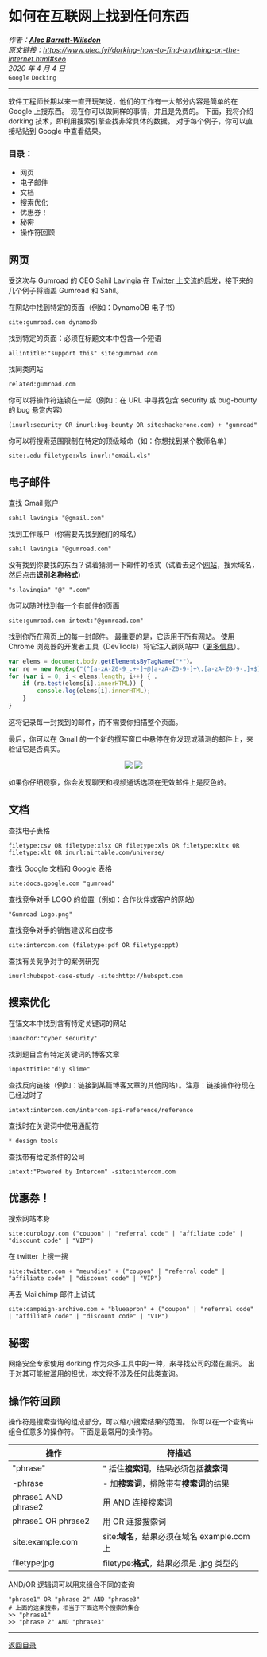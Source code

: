 # 如何在互联网上找到任何东西
_作者：[**Alec Barrett-Wilsdon**](https://www.alec.fyi/pages/about)_  
_原文链接：<https://www.alec.fyi/dorking-how-to-find-anything-on-the-internet.html#seo>_  
_2020 年 4 月 4 日_  
`Google` `Docking`

---
软件工程师长期以来一直开玩笑说，他们的工作有一大部分内容是简单的在 Google 上搜东西。
现在你可以做同样的事情，并且是免费的。
下面，我将介绍 dorking 技术，即利用搜索引擎查找非常具体的数据。
对于每个例子，你可以直接粘贴到 Google 中查看结果。

### 目录：
- 网页
- 电子邮件
- 文档
- 搜索优化
- 优惠券！
- 秘密
- 操作符回顾


## 网页
受这次与 Gumroad 的 CEO Sahil Lavingia 在 [Twitter 上交流](https://twitter.com/Contextify1/status/1255202725551202304)的启发，接下来的几个例子将涵盖 Gumroad 和 Sahil。

在网站中找到特定的页面（例如：DynamoDB 电子书）
```
site:gumroad.com dynamodb
```

找到特定的页面：必须在标题文本中包含一个短语
```
allintitle:"support this" site:gumroad.com
```

找同类网站
```
related:gumroad.com
```

你可以将操作符连锁在一起（例如：在 URL 中寻找包含 security 或 bug-bounty 的 bug 悬赏内容）
```
(inurl:security OR inurl:bug-bounty OR site:hackerone.com) + "gumroad"
```

你可以将搜索范围限制在特定的顶级域命（如：你想找到某个教师名单）
```
site:.edu filetype:xls inurl:"email.xls"
```

## 电子邮件
查找 Gmail 账户
```
sahil lavingia "@gmail.com"
```

找到工作账户（你需要先找到他们的域名）
```
sahil lavingia "@gumroad.com"
```

没有找到你要找的东西？试着猜测一下邮件的格式（试着去这个[网站](https://www.email-format.com/d/shopify.com/#)，搜索域名，然后点击**识别名称格式**）
```
"s.lavingia" "@" ".com"
```

你可以随时找到每一个有邮件的页面
```
site:gumroad.com intext:"@gumroad.com"
```

找到你所在网页上的每一封邮件。
最重要的是，它适用于所有网站。
使用 Chrome 浏览器的开发者工具（DevTools）将它注入到网站中（[更多信息](https://www.alec.fyi/how-to-scrape.html)）。

``` js
var elems = document.body.getElementsByTagName("*")。
var re = new RegExp("(^[a-zA-Z0-9_.+-]+@[a-zA-Z0-9-]+\.[a-zA-Z0-9-.]+$)");
for (var i = 0; i < elems.length; i++) { ．
    if (re.test(elems[i].innerHTML)) {
        console.log(elems[i].innerHTML);
    }
}
```

这将记录每一封找到的邮件，而不需要你扫描整个页面。

最后，你可以在 Gmail 的一个新的撰写窗口中悬停在你发现或猜测的邮件上，来验证它是否真实。

<div align=center><img src="https://www.alec.fyi/images/dorking-1.png">   <img src="https://www.alec.fyi/images/dorking-2.png"></div>

如果你仔细观察，你会发现聊天和视频通话选项在无效邮件上是灰色的。

## 文档
查找电子表格
```
filetype:csv OR filetype:xlsx OR filetype:xls OR filetype:xltx OR filetype:xlt OR inurl:airtable.com/universe/
```

查找 Google 文档和 Google 表格
```
site:docs.google.com "gumroad"
```

查找竞争对手 LOGO 的位置（例如：合作伙伴或客户的网站）
```
"Gumroad Logo.png"
```

查找竞争对手的销售建议和白皮书
```
site:intercom.com (filetype:pdf OR filetype:ppt)
```

查找有关竞争对手的案例研究
```
inurl:hubspot-case-study -site:http://hubspot.com
```

## 搜索优化
在锚文本中找到含有特定关键词的网站
```
inanchor:"cyber security"
```

找到题目含有特定关键词的博客文章
```
inposttitle:"diy slime"
```

查找反向链接（例如：链接到某篇博客文章的其他网站）。注意：链接操作符现在已经过时了
```
intext:intercom.com/intercom-api-reference/reference
```

查找时在关键词中使用通配符
```
* design tools
```

查找带有给定条件的公司
```
intext:"Powered by Intercom" -site:intercom.com
```

## 优惠券！
搜索网站本身
```
site:curology.com ("coupon" | "referral code" | "affiliate code" | "discount code" | "VIP")
```

在 twitter 上搜一搜
```
site:twitter.com + "meundies" + ("coupon" | "referral code" | "affiliate code" | "discount code" | "VIP")
```

再去 Mailchimp 邮件上试试 
```
site:campaign-archive.com + "blueapron" + ("coupon" | "referral code" | "affiliate code" | "discount code" | "VIP")
```

## 秘密
网络安全专家使用 dorking 作为众多工具中的一种，来寻找公司的潜在漏洞。
出于对其可能被滥用的担忧，本文将不涉及任何此类查询。

## 操作符回顾
操作符是搜索查询的组成部分，可以缩小搜索结果的范围。
你可以在一个查询中组合任意多的操作符。
下面是最常用的操作符。

|操作|符描述|
|-|-|
|"phrase"| " 括住**搜索词**，结果必须包括**搜索词**
|-phrase| - 加**搜索词**，排除带有**搜索词**的结果
|phrase1 AND phrase2|用 AND 连接搜索词
|phrase1 OR phrase2|用 OR 连接搜索词
|site:example.com|site:**域名**，结果必须在域名 example.com 上
|filetype:jpg|filetype:**格式**，结果必须是 .jpg 类型的

AND/OR 逻辑词可以用来组合不同的查询
```
"phrase1" OR "phrase 2" AND "phrase3"
# 上面的这条搜索，相当于下面这两个搜索的集合
>> "phrase1"
>> "phrase 2" AND "phrase3"
```

---
[返回目录](https://github.com/datugou/Article_Translation/tree/master/LEARNING_data_science)
